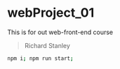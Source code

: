 # webProject_01

This is for out web-front-end course

> Richard Stanley
> 
> 
> 


```bash
npm i; npm run start;
```